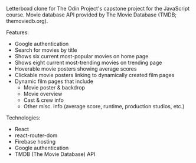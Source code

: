Letterboxd clone for The Odin Project's capstone project for the JavaScript course. Movie database API provided by The Movie Database (TMDB; themoviedb.org).

Features:
* Google authentication
* Search for movies by title
* Shows six current most-popular movies on home page
* Shows eight current most-trending movies on trending page
* Hoverable movie posters showing average scores
* Clickable movie posters linking to dynamically created film pages
* Dynamic film pages that include
  - Movie poster & backdrop
  - Movie overview
  - Cast & crew info
  - Other misc. info (average score, runtime, production studios, etc.)

Technologies:
* React
* react-router-dom
* Firebase hosting
* Google authentication
* TMDB (The Movie Database) API